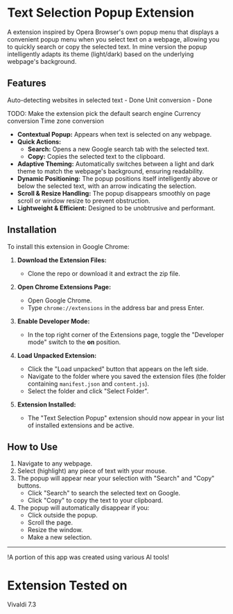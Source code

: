 # Text Selection Popup Extension

A extension inspired by Opera Browser's own popup menu that displays a convenient popup menu when you select text on a webpage, allowing you to quickly search or copy the selected text. In mine version the popup intelligently adapts its theme (light/dark) based on the underlying webpage's background.

## Features
Auto-detecting websites in selected text - Done
Unit conversion - Done

TODO:
Make the extension pick the default search engine
Currency conversion 
Time zone conversion

* **Contextual Popup:** Appears when text is selected on any webpage.
* **Quick Actions:**
    * **Search:** Opens a new Google search tab with the selected text.
    * **Copy:** Copies the selected text to the clipboard.
* **Adaptive Theming:** Automatically switches between a light and dark theme to match the webpage's background, ensuring readability.
* **Dynamic Positioning:** The popup positions itself intelligently above or below the selected text, with an arrow indicating the selection.
* **Scroll & Resize Handling:** The popup disappears smoothly on page scroll or window resize to prevent obstruction.
* **Lightweight & Efficient:** Designed to be unobtrusive and performant.

## Installation

To install this extension in Google Chrome:

1.  **Download the Extension Files:**
    * Clone the repo or download it and extract the zip file.

2.  **Open Chrome Extensions Page:**
    * Open Google Chrome.
    * Type `chrome://extensions` in the address bar and press Enter.

3.  **Enable Developer Mode:**
    * In the top right corner of the Extensions page, toggle the "Developer mode" switch to the **on** position.

4.  **Load Unpacked Extension:**
    * Click the "Load unpacked" button that appears on the left side.
    * Navigate to the folder where you saved the extension files (the folder containing `manifest.json` and `content.js`).
    * Select the folder and click "Select Folder".

5.  **Extension Installed:**
    * The "Text Selection Popup" extension should now appear in your list of installed extensions and be active.

## How to Use

1.  Navigate to any webpage.
2.  Select (highlight) any piece of text with your mouse.
3.  The popup will appear near your selection with "Search" and "Copy" buttons.
    * Click "Search" to search the selected text on Google.
    * Click "Copy" to copy the text to your clipboard.
4.  The popup will automatically disappear if you:
    * Click outside the popup.
    * Scroll the page.
    * Resize the window.
    * Make a new selection.


---

!A portion of this app was created using various AI tools!

Extension Tested on
==============
Vivaldi 7.3